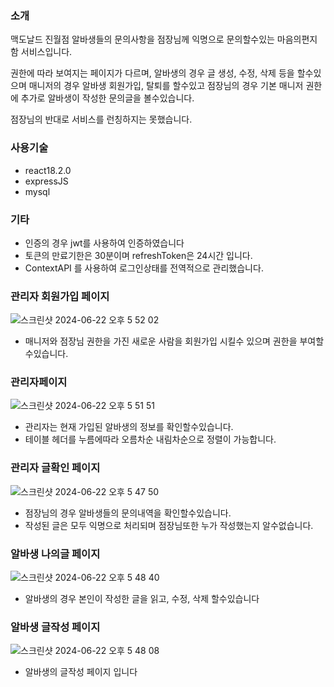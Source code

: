 ### 소개
맥도날드 진월점 알바생들의 문의사항을 점장님께 익명으로 문의할수있는 마음의편지함 서비스입니다.

권한에 따라 보여지는 페이지가 다르며,
알바생의 경우 글 생성, 수정, 삭제 등을 할수있으며
매니저의 경우 알바생 회원가입, 탈퇴를 할수있고
점장님의 경우 기본 매니저 권한에 추가로 알바생이 작성한 문의글을 볼수있습니다.

점장님의 반대로 서비스를 런칭하지는 못했습니다.

### 사용기술
- react18.2.0
- expressJS
- mysql

### 기타
- 인증의 경우 jwt를 사용하여 인증하였습니다
- 토큰의 만료기한은 30분이며 refreshToken은 24시간 입니다.
- ContextAPI 를 사용하여 로그인상태를 전역적으로 관리했습니다.



### 관리자 회원가입 페이지
![스크린샷 2024-06-22 오후 5 52 02](https://github.com/shh4922/mcjw/assets/83321146/61f12e88-f3cd-4b81-b55d-4afca4ab44c4)
- 매니저와 점장님 권한을 가진 새로운 사람을 회원가입 시킬수 있으며 권한을 부여할수있습니다.

### 관리자페이지 
![스크린샷 2024-06-22 오후 5 51 51](https://github.com/shh4922/mcjw/assets/83321146/76dc9994-c04e-4e73-bd7f-d602386950d4)
- 관리자는 현재 가입된 알바생의 정보를 확인할수있습니다.
- 테이블 헤더를 누름에따라 오름차순 내림차순으로 정렬이 가능합니다.

### 관리자 글확인 페이지
![스크린샷 2024-06-22 오후 5 47 50](https://github.com/shh4922/mcjw/assets/83321146/88a67390-0b03-40d9-a5f3-28cb340f0552)
- 점장님의 경우 알바생들의 문의내역을 확인할수있습니다.
- 작성된 글은 모두 익명으로 처리되며 점장님또한 누가 작성했는지 알수없습니다.

### 알바생 나의글 페이지
![스크린샷 2024-06-22 오후 5 48 40](https://github.com/shh4922/mcjw/assets/83321146/f214eda5-5e93-4904-95b5-92483d8664bb)
- 알바생의 경우 본인이 작성한 글을 읽고, 수정, 삭제 할수있습니다

### 알바생 글작성 페이지
![스크린샷 2024-06-22 오후 5 48 08](https://github.com/shh4922/mcjw/assets/83321146/39c8c640-1c6b-4512-aa0c-842793a0305c)
- 알바생의 글작성 페이지 입니다




